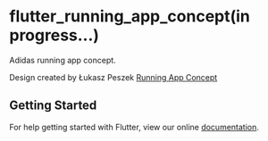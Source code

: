 # flutter_running_app_concept(in progress...)

Adidas running app concept.

Design created by Łukasz Peszek
[Running App Concept](https://www.uplabs.com/posts/running-app-concept-icons)

## Getting Started

For help getting started with Flutter, view our online
[documentation](https://flutter.io/).
